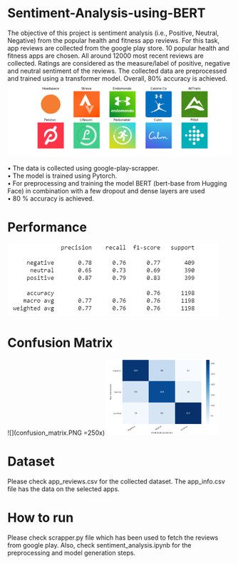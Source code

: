 # Sentiment-Analysis-using-BERT
The objective of this project is sentiment analysis (i.e., Positive, Neutral, Negative) from the popular health and fitness app reviews. For this task, app reviews are collected from the google play store. 10 popular health and fitness apps are chosen. All around 12000 most recent reviews are collected. Ratings are considered as the measure/label of positive, negative and neutral sentiment of the reviews. The collected data are preprocessed and trained using a transformer model. Overall, 80% accuracy is achieved. 
![](apps.png)

• The data is collected using google-play-scrapper.<br>
• The model is trained using Pytorch. <br>
• For preprocessing and training the model BERT (bert-base from Hugging Face) in combination with a few dropout and dense layers are used<br>
• 80 % accuracy is achieved.<br>

# Performance
![](performance.PNG)

# Confusion Matrix
![](confusion_matrix.PNG =250x)
<img src="confusion_matrix.PNG" width="50%">
# Dataset 
Please check app_reviews.csv for the collected dataset. The app_info.csv file has the data on the selected apps.

# How to run
Please check scrapper.py file which has been used to fetch the reviews from google play. Also, check sentiment_analysis.ipynb for the  preprocessing and model generation steps. 

